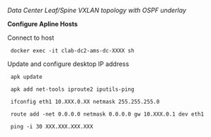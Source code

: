 _Data Center Leaf/Spine VXLAN topology with OSPF underlay_

**Configure Apline Hosts**

  Connect to host
  
     docker exec -it clab-dc2-ams-dc-XXXX sh
     
  Update and configure desktop IP address

     apk update

     apk add net-tools iproute2 iputils-ping

     ifconfig eth1 10.XXX.0.XX netmask 255.255.255.0

     route add -net 0.0.0.0 netmask 0.0.0.0 gw 10.XXX.0.1 dev eth1

     ping -i 30 XXX.XXX.XXX.XXX
